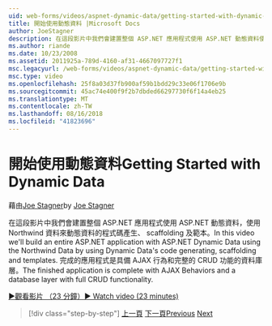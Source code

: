 ```yaml
---
uid: web-forms/videos/aspnet-dynamic-data/getting-started-with-dynamic-data
title: 開始使用動態資料 |Microsoft Docs
author: JoeStagner
description: 在這段影片中我們會建置整個 ASP.NET 應用程式使用 ASP.NET 動態資料使用動態資料的程式碼產生，scaffoldi 使用 Northwind 資料...
ms.author: riande
ms.date: 10/23/2008
ms.assetid: 2011925a-789d-4160-af31-4667097727f1
msc.legacyurl: /web-forms/videos/aspnet-dynamic-data/getting-started-with-dynamic-data
msc.type: video
ms.openlocfilehash: 25f8a03d37fb900af59b1bdd29c33e06f1706e9b
ms.sourcegitcommit: 45ac74e400f9f2b7dbded66297730f6f14a4eb25
ms.translationtype: MT
ms.contentlocale: zh-TW
ms.lasthandoff: 08/16/2018
ms.locfileid: "41823696"
---
```

<a name="getting-started-with-dynamic-data"></a><span data-ttu-id="89a0e-103">開始使用動態資料</span><span class="sxs-lookup"><span data-stu-id="89a0e-103">Getting Started with Dynamic Data</span></span>
====================
<span data-ttu-id="89a0e-104">藉由[Joe Stagner](https://github.com/JoeStagner)</span><span class="sxs-lookup"><span data-stu-id="89a0e-104">by [Joe Stagner](https://github.com/JoeStagner)</span></span>

<span data-ttu-id="89a0e-105">在這段影片中我們會建置整個 ASP.NET 應用程式使用 ASP.NET 動態資料，使用 Northwind 資料來動態資料的程式碼產生、 scaffolding 及範本。</span><span class="sxs-lookup"><span data-stu-id="89a0e-105">In this video we'll build an entire ASP.NET application with ASP.NET Dynamic Data using the Northwind Data by using Dynamic Data's code generating, scaffolding and templates.</span></span> <span data-ttu-id="89a0e-106">完成的應用程式是具備 AJAX 行為和完整的 CRUD 功能的資料庫層。</span><span class="sxs-lookup"><span data-stu-id="89a0e-106">The finished application is complete with AJAX Behaviors and a database layer with full CRUD functionality.</span></span>

[<span data-ttu-id="89a0e-107">&#9654;觀看影片 （23 分鐘）</span><span class="sxs-lookup"><span data-stu-id="89a0e-107">&#9654; Watch video (23 minutes)</span></span>](https://channel9.msdn.com/Blogs/ASP-NET-Site-Videos/getting-started-with-dynamic-data)

> [!div class="step-by-step"]
> <span data-ttu-id="89a0e-108">[上一頁](how-do-i-use-a-dynamiccontrol-in-listview-and-detailsview-controls.md)
> [下一頁](begin-editing-the-templates-in-aspnet-dynamic-data-applications.md)</span><span class="sxs-lookup"><span data-stu-id="89a0e-108">[Previous](how-do-i-use-a-dynamiccontrol-in-listview-and-detailsview-controls.md)
[Next](begin-editing-the-templates-in-aspnet-dynamic-data-applications.md)</span></span>

